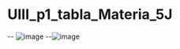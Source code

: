# UIII_p1_tabla_Materia_5J
-- ![image](https://github.com/user-attachments/assets/a0dd8126-8b44-47f2-b0a7-60d85915a035)
--![image](https://github.com/user-attachments/assets/2e4f35e8-9fc8-470b-85f2-f397e7333064)
